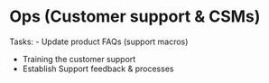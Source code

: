 # Ops (Customer support & CSMs)

Tasks: - Update product FAQs (support macros)
- Training the customer support
- Establish Support feedback & processes